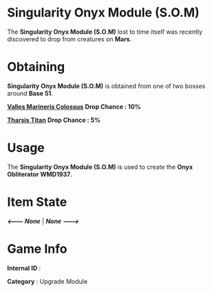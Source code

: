 # Singularity Onyx Module (S.O.M)

The **Singularity Onyx Module (S.O.M)** lost to time itself was recently discovered to drop from creatures on **Mars**.

# Obtaining

**Singularity Onyx Module (S.O.M)** is obtained from one of two bosses around **Base 51**.
 
[**Valles Marineris Colossus**]() **Drop Chance : 10%**

[**Tharsis Titan**]() **Drop Chance : 5%**

# Usage

The **Singularity Onyx Module (S.O.M)** is used to create the **Onyx Obliterator WMD1937**.

# Item State

***<--- None*** | ***None --->***

# Game Info

**Internal ID** : 

**Category** : Upgrade Module
